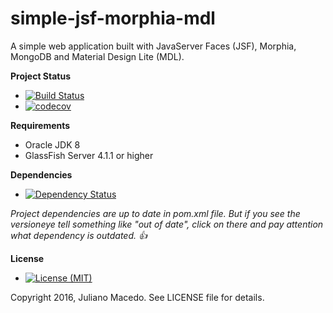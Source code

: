 # simple-jsf-morphia-mdl
A simple web application built with JavaServer Faces (JSF), Morphia, MongoDB and Material Design Lite (MDL). 

**Project Status**
* [![Build Status](https://travis-ci.org/JulianoR/jsf-morphia-mongodb-mdl.svg?branch=master)](https://travis-ci.org/JulianoR/jsf-morphia-mongodb-mdl)
* [![codecov](https://codecov.io/gh/JulianoR/jsf-morphia-mongodb-mdl/branch/master/graph/badge.svg)](https://codecov.io/gh/JulianoR/jsf-morphia-mongodb-mdl)
 
**Requirements**
* Oracle JDK 8
* GlassFish Server 4.1.1 or higher

**Dependencies**
* [![Dependency Status](https://www.versioneye.com/user/projects/58e5a8f924ef3e003b526e2f/badge.svg?style=flat-square)](https://www.versioneye.com/user/projects/58e5a8f924ef3e003b526e2f)

*Project dependencies are up to date in pom.xml file. But if you see the versioneye tell something like "out of date", click on there and pay attention what dependency is outdated. :thumbsup:*

**License**
* [![License (MIT)](https://img.shields.io/badge/license-MIT-brightgreen.svg?style=flat-square)](http://opensource.org/licenses/MIT)
  
Copyright 2016, Juliano Macedo.
See LICENSE file for details.
